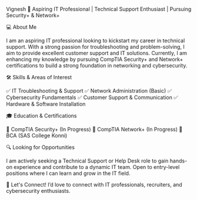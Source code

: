 Vignesh
🔹 Aspiring IT Professional | Technical Support Enthusiast | Pursuing Security+ & Network+

💻 About Me

I am an aspiring IT professional looking to kickstart my career in technical support. With a strong passion for troubleshooting and problem-solving, I aim to provide excellent customer support and IT solutions. Currently, I am enhancing my knowledge by pursuing CompTIA Security+ and Network+ certifications to build a strong foundation in networking and cybersecurity.

🛠️ Skills & Areas of Interest

✅ IT Troubleshooting & Support
✅ Network Administration (Basic)
✅ Cybersecurity Fundamentals
✅ Customer Support & Communication
✅ Hardware & Software Installation

🎓 Education & Certifications

📌 CompTIA Security+ (In Progress)
📌 CompTIA Network+ (In Progress)
📌 BCA (SAS College Konni)

🔍 Looking for Opportunities

I am actively seeking a Technical Support or Help Desk role to gain hands-on experience and contribute to a dynamic IT team. Open to entry-level positions where I can learn and grow in the IT field.

📩 Let's Connect! I’d love to connect with IT professionals, recruiters, and cybersecurity enthusiasts.
